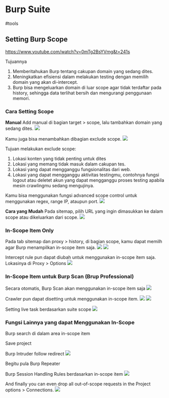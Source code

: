 # Burp Suite
#tools

## Setting Burp Scope
https://www.youtube.com/watch?v=0mTg2BsYVmg&t=241s

Tujuannya
1. Memberitahukan Burp tentang cakupan domain yang sedang dites.
2. Meningkatkan efisiensi dalam melakukan testing dengan memilih domain yang akan di-intercept. 
3. Burp bisa mengeluarkan domain di luar scope agar tidak terdaftar pada history, sehingga data terlihat bersih dan mengurangi penggunaan memori.

### Cara Setting Scope
**Manual**
Add manual di bagian target > scope, lalu tambahkan domain yang sedang dites.
![](attachments/Pasted%20image%2020211031190834.png)

Kamu juga bisa menambahkan dibagian exclude scope.
![](attachments/Pasted%20image%2020211031190935.png)

Tujuan melakukan exclude scope:
1. Lokasi konten yang tidak penting untuk dites
2. Lokasi yang memang tidak masuk dalam cakupan tes.
3. Lokasi yang dapat mengganggu fungsionalitas dari web.
4. Lokasi yang dapat mengganggu aktivitas testingmu, contohnya fungsi logout atau deletet akun yang dapat mengganggu proses testing apabila mesin crawlingmu sedang mengujinya.

Kamu bisa menggunakan fungsi advanced scope control untuk menggunakan regex, range IP, ataupun port.
![](attachments/Pasted%20image%2020211031191639.png)

**Cara yang Mudah**
Pada sitemap, pilih URL yang ingin dimasukkan ke dalam scope atau dikeluarkan dari scope.
![](attachments/Pasted%20image%2020211031191837.png)

### In-Scope Item Only
Pada tab sitemap dan proxy > history, di bagian scope, kamu dapat memilh agar Burp menampilkan in-scope item saja.
![](attachments/Pasted%20image%2020211031192136.png)
![](attachments/Pasted%20image%2020211031192237.png)

Intercept rule pun dapat diubah untuk menggunakan in-scope item saja. Lokasinya di Proxy > Options
![](attachments/Pasted%20image%2020211031192347.png)

### In-Scope Item untuk Burp Scan (Brup Professional)
Secara otomatis, Burp Scan akan menggunakan in-scope item saja
![](attachments/Pasted%20image%2020211031192506.png)

Crawler pun dapat disetting untuk menggunakan in-scope item.
![](attachments/Pasted%20image%2020211031192541.png)
![](attachments/Pasted%20image%2020211031192642.png)

Setting live task berdasarkan suite scope
![](attachments/Pasted%20image%2020211031192744.png)

### Fungsi Lainnya yang dapat Menggunakan In-Scope
Burp search di dalam area in-scope item

Save project

Burp Intruder follow redirect
![](attachments/Pasted%20image%2020211031193054.png)

Begitu pula Burp Repeater

Burp Session Handling Rules berdasarkan in-scope item
![](attachments/Pasted%20image%2020211031193443.png)

And finally you can even drop all out-of-scope requests in the Project options > Connections.
![](attachments/Pasted%20image%2020211031193622.png)

